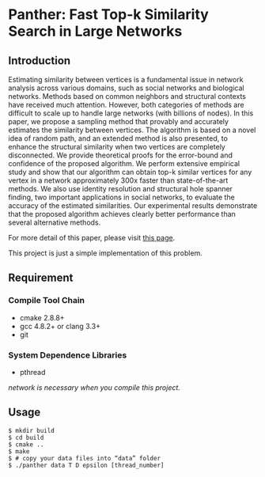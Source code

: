 Panther: Fast Top-k Similarity Search in Large Networks
======================================

## Introduction

Estimating similarity between vertices is a fundamental issue in network analysis across various domains, such as social networks and biological networks. Methods based on common neighbors and structural contexts have received much attention. However, both categories of methods are difficult to scale up to handle large networks (with billions of nodes). In this paper, we propose a sampling method that provably and accurately estimates the similarity between vertices. The algorithm is based on a novel idea of random path, and an extended method is also presented, to enhance the structural similarity when two vertices are completely disconnected. We provide theoretical proofs for the error-bound and confidence of the proposed algorithm. We perform extensive empirical study and show that our algorithm can obtain top-k similar vertices for any vertex in a network approximately 300x faster than state-of-the-art methods. We also use identity resolution and structural hole spanner finding, two important applications in social networks, to evaluate the accuracy of the estimated similarities. Our experimental results demonstrate that the proposed algorithm achieves clearly better performance than several alternative methods.

For more detail of this paper, please visit [this page](http://arxiv.org/abs/1504.02577).

This project is just a simple implementation of this problem.

## Requirement

### Compile Tool Chain

+ cmake 2.8.8+
+ gcc 4.8.2+ or clang 3.3+
+ git

### System Dependence Libraries

+ pthread

*network is necessary when you compile this project.*

## Usage 
````
$ mkdir build
$ cd build
$ cmake ..
$ make
$ # copy your data files into “data” folder
$ ./panther data T D epsilon [thread_number]
````


